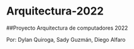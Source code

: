 # Arquitectura-2022
##Proyecto Arquitectura de computadores 2022

Por: Dylan Quiroga, Sady Guzmán, Diego Alfaro
